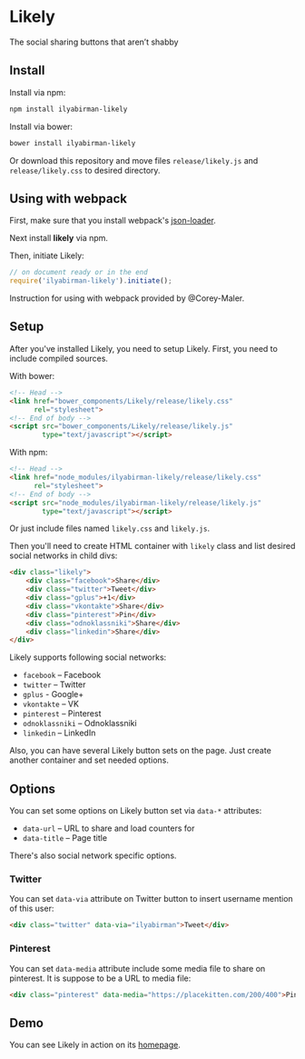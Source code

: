 # Likely

The social sharing buttons that aren’t shabby

## Install

Install via npm:

```sh
npm install ilyabirman-likely
```

Install via bower:

```sh
bower install ilyabirman-likely
```

Or download this repository and move files `release/likely.js` and 
`release/likely.css` to desired directory.

## Using with webpack

First, make sure that you install webpack's [json-loader](https://github.com/webpack/json-loader).

Next install **likely** via npm.

Then, initiate Likely:

```js
// on document ready or in the end
require('ilyabirman-likely').initiate();
```

Instruction for using with webpack provided by @Corey-Maler.

## Setup

After you've installed Likely, you need to setup Likely. First, you need to 
include compiled sources.

With bower:

```html
<!-- Head -->
<link href="bower_components/Likely/release/likely.css" 
      rel="stylesheet">
<!-- End of body -->
<script src="bower_components/Likely/release/likely.js" 
        type="text/javascript"></script>
```

With npm:

```html
<!-- Head -->
<link href="node_modules/ilyabirman-likely/release/likely.css" 
      rel="stylesheet">
<!-- End of body -->
<script src="node_modules/ilyabirman-likely/release/likely.js" 
        type="text/javascript"></script>
```

Or just include files named `likely.css` and `likely.js`.

Then you'll need to create HTML container with `likely` class and list desired 
social networks in child divs:

```html
<div class="likely">
    <div class="facebook">Share</div>
    <div class="twitter">Tweet</div>
    <div class="gplus">+1</div>
    <div class="vkontakte">Share</div>
    <div class="pinterest">Pin</div>
    <div class="odnoklassniki">Share</div>
    <div class="linkedin">Share</div>
</div>
```

Likely supports following social networks:

* `facebook` – Facebook
* `twitter` – Twitter
* `gplus` - Google+
* `vkontakte` – VK
* `pinterest` – Pinterest
* `odnoklassniki` – Odnoklassniki
* `linkedin` – LinkedIn

Also, you can have several Likely button sets on the page. Just create another 
container and set needed options.

## Options

You can set some options on Likely button set via `data-*` attributes:

* `data-url` – URL to share and load counters for
* `data-title` – Page title

There's also social network specific options.

### Twitter

You can set `data-via` attribute on Twitter button to insert username mention 
of this user:

```html
<div class="twitter" data-via="ilyabirman">Tweet</div>
```

### Pinterest

You can set `data-media` attribute include some media file to share on pinterest.
It is suppose to be a URL to media file:

```html
<div class="pinterest" data-media="https://placekitten.com/200/400">Pin</div>
```

## Demo

You can see Likely in action on its [homepage](http://ilyabirman.net/projects/likely/).
